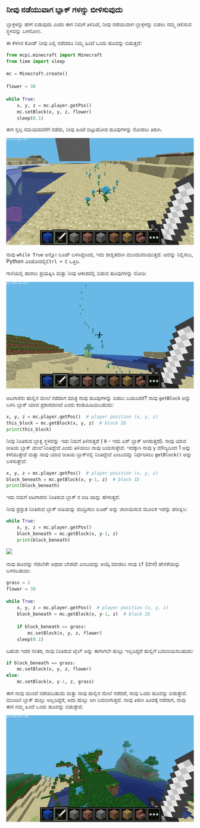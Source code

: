 ## ನೀವು ನಡೆಯುವಾಗ ಬ್ಲಾಕ್ ಗಳನ್ನು ಬೀಳಿಸುವುದು

ಬ್ಲಾಕ್ಗಳನ್ನು ಹೇಗೆ ಬಿಡುವುದು ಎಂದು ಈಗ ನಿಮಗೆ ತಿಳಿದಿದೆ, ನೀವು ನಡೆಯುವಾಗ ಬ್ಲಾಕ್ಗಳನ್ನು ಬಿಡಲು ನಮ್ಮ ಚಲಿಸುವ ಸ್ಥಳವನ್ನು ಬಳಸೋಣ.

ಈ ಕೆಳಗಿನ ಕೋಡ್ ನೀವು ಎಲ್ಲಿ ನಡೆದರೂ ನಿಮ್ಮ ಹಿಂದೆ ಒಂದು ಹೂವನ್ನು ಬಿಡುತ್ತದೆ:

```python
from mcpi.minecraft import Minecraft
from time import sleep

mc = Minecraft.create()

flower = 38

while True:
    x, y, z = mc.player.getPos()
    mc.setBlock(x, y, z, flower)
    sleep(0.1)
```

ಈಗ ಸ್ವಲ್ಪ ಸಮಯದವರೆಗೆ ನಡೆದು, ನೀವು ಹಿಂದೆ ಬಿಟ್ಟುಹೋದ ಹೂವುಗಳನ್ನು ನೋಡಲು ತಿರುಗಿ.

![](images/mcpi-flowers.png)

ನಾವು `while True` ಅನ್ನೋ ಲೂಪ್ ಬಳಸಿದ್ದರಿಂದ, ಇದು ಶಾಶ್ವತವಾಗಿ ಮುಂದುವರಿಯುತ್ತದೆ. ಅದನ್ನು ನಿಲ್ಲಿಸಲು, Python ವಿಂಡೋದಲ್ಲಿ`Ctrl + C` ಒತ್ತಿರಿ.

ಗಾಳಿಯಲ್ಲಿ ಹಾರಲು ಪ್ರಯತ್ನಿಸಿ ಮತ್ತು ನೀವು ಆಕಾಶದಲ್ಲಿ ಬಿಡುವ ಹೂವುಗಳನ್ನು ನೋಡಿ:

![](images/mcpi-flowers-sky.png)

ಆಟಗಾರನು ಹುಲ್ಲಿನ ಮೇಲೆ ನಡೆದಾಗ ಮಾತ್ರ ನಾವು ಹೂವುಗಳನ್ನು ಬಿಡಲು ಬಯಸಿದರೆ? ನಾವು `getBlock` ಅನ್ನು ಬಳಸಿ ಬ್ಲಾಕ್ ಯಾವ ಪ್ರಕಾರವಾಗಿದೆ ಎಂದು ಕಂಡುಹಿಡಿಯಬಹುದು:

```python
x, y, z = mc.player.getPos()  # player position (x, y, z)
this_block = mc.getBlock(x, y, z)  # block ID
print(this_block)
```

ನೀವು ನಿಂತಿರುವ ಬ್ಲಾಕ್ನ ಸ್ಥಳವನ್ನು *ಇದು* ನಿಮಗೆ ತಿಳಿಸುತ್ತದೆ ( `0` - ಇದು ಏರ್ ಬ್ಲಾಕ್ ಆಗಿರುತ್ತದೆ). ನಾವು ಯಾವ ರೀತಿಯ ಬ್ಲಾಕ್ *ಮೇಲೆ* ನಿಂತಿದ್ದೇವೆ ಎಂದು ತಿಳಿಯಲು ನಾವು ಬಯಸುತ್ತೇವೆ. ಇದಕ್ಕಾಗಿ ನಾವು `y` ಮೌಲ್ಯದಿಂದ 1 ಅನ್ನು ಕಳೆಯುತ್ತೇವೆ ಮತ್ತು ನಾವು ಯಾವ ರೀತಿಯ ಬ್ಲಾಕ್‌ನಲ್ಲಿ ನಿಂತಿದ್ದೇವೆ ಎಂಬುದನ್ನು ನಿರ್ಧರಿಸಲು `getBlock()` ಅನ್ನು ಬಳಸುತ್ತೇವೆ:

```python
x, y, z = mc.player.getPos()  # player position (x, y, z)
block_beneath = mc.getBlock(x, y-1, z)  # block ID
print(block_beneath)
```

ಇದು ನಮಗೆ ಆಟಗಾರನು ನಿಂತಿರುವ ಬ್ಲಾಕ್ ನ ಐಡಿ ಯನ್ನು ಹೇಳುತ್ತದೆ.

ನೀವು ಪ್ರಸ್ತುತ ನಿಂತಿರುವ ಬ್ಲಾಕ್ ಐಡಿಯನ್ನು ಮುದ್ರಿಸಲು ಲೂಪ್ ಅನ್ನು ಚಲಾಯಿಸುವ ಮೂಲಕ ಇದನ್ನು ಪರೀಕ್ಷಿಸಿ:

```python
while True:
    x, y, z = mc.player.getPos()
    block_beneath = mc.getBlock(x, y-1, z)
    print(block_beneath)
```

![](images/blockbeneath.gif)

ನಾವು ಹೂವನ್ನು ನೆಡಬೇಕೇ ಅಥವಾ ಬೇಡವೇ ಎಂಬುದನ್ನು ಆಯ್ಕೆ ಮಾಡಲು ನಾವು `if` (ವೇಳೆ) ಹೇಳಿಕೆಯನ್ನು ಬಳಸಬಹುದು:

```python
grass = 2
flower = 38

while True:
    x, y, z = mc.player.getPos()  # player position (x, y, z)
    block_beneath = mc.getBlock(x, y-1, z)  # block ID

    if block_beneath == grass:
        mc.setBlock(x, y, z, flower)
    sleep(0.1)
```

ಬಹುಶಃ ಇದರ ನಂತರ, ನಾವು ನಿಂತಿರುವ ಟೈಲ್ ಅನ್ನು ಈಗಾಗಲೇ ಹುಲ್ಲು ಇಲ್ಲದಿದ್ದರೆ ಹುಲ್ಲಿಗೆ ಬದಲಾಯಿಸಬಹುದು:

```python
if block_beneath == grass:
    mc.setBlock(x, y, z, flower)
else:
    mc.setBlock(x, y-1, z, grass)
```

ಈಗ ನಾವು ಮುಂದೆ ನಡೆಯಬಹುದು ಮತ್ತು ನಾವು ಹುಲ್ಲಿನ ಮೇಲೆ ನಡೆದರೆ, ನಾವು ಒಂದು ಹೂವನ್ನು ಬಿಡುತ್ತೇವೆ. ಮುಂದಿನ ಬ್ಲಾಕ್ ಹುಲ್ಲು ಅಲ್ಲದಿದ್ದರೆ, ಅದು ಹುಲ್ಲು ಆಗಿ ಬದಲಾಗುತ್ತದೆ. ನಾವು ತಿರುಗಿ ಹಿಂದಕ್ಕೆ ನಡೆದಾಗ, ನಾವು ಈಗ ನಮ್ಮ ಹಿಂದೆ ಒಂದು ಹೂವನ್ನು ಬಿಡುತ್ತೇವೆ.

![](images/mcpi-flowers-grass.png)
